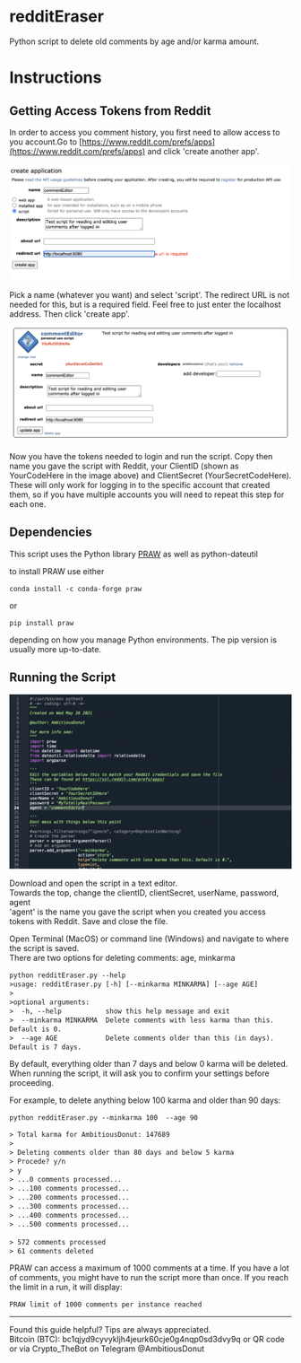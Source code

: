 # redditEraser
Python script to delete old comments by age and/or karma amount.  


# Instructions
## Getting Access Tokens from Reddit
In order to access you comment history, you first need to allow access to you account.Go to [https://www.reddit.com/prefs/apps](https://www.reddit.com/prefs/apps) and click 'create another app'. 

![Figure1](image1.png)  

Pick a name (whatever you want) and select 'script'. The redirect URL is not needed for this, but is a required field. Feel free to just enter the localhost address. Then click 'create app'. 

![Figure2](image2.png)

Now you have the tokens needed to login and run the script. Copy then name you gave the script with Reddit, your ClientID (shown as YourCodeHere in the image above) and ClientSecret (YourSecretCodeHere). These will only work for logging in to the specific account that created them, so if you have multiple accounts you will need to repeat this step for each one. 

## Dependencies
This script uses the Python library [PRAW](https://praw.readthedocs.io/en/latest/)
as well as python-dateutil

to install PRAW use either
```
conda install -c conda-forge praw
```
or  
```
pip install praw
```
depending on how you manage Python environments. The pip version is usually more up-to-date. 

## Running the Script
![Figure3](image3.png)

Download and open the script in a text editor.  
Towards the top, change the clientID, clientSecret, userName, password, agent  
'agent' is the name you gave the script when you created you access tokens with Reddit. 
Save and close the file. 

Open Terminal (MacOS) or command line (Windows) and navigate to where the script is saved.  
There are two options for deleting comments: age, minkarma
```
python redditEraser.py --help
>usage: redditEraser.py [-h] [--minkarma MINKARMA] [--age AGE]
>
>optional arguments:
>  -h, --help           show this help message and exit
>  --minkarma MINKARMA  Delete comments with less karma than this. Default is 0.
>  --age AGE            Delete comments older than this (in days). Default is 7 days.
```
By default, everything older than 7 days and below 0 karma will be deleted. When running the script, it will ask you to confirm your settings before proceeding. 

For example, to delete anything below 100 karma and older than 90 days:  
```
python redditEraser.py --minkarma 100  --age 90
```

```
> Total karma for AmbitiousDonut: 147689
>  
> Deleting comments older than 80 days and below 5 karma
> Procede? y/n 
> y
> ...0 comments processed...
> ...100 comments processed...
> ...200 comments processed...
> ...300 comments processed...
> ...400 comments processed...
> ...500 comments processed...

> 572 comments processed
> 61 comments deleted
```

PRAW can access a maximum of 1000 comments at a time. If you have a lot of comments, you might have to run the script more than once. If you reach the limit in a run, it will display:
```
PRAW limit of 1000 comments per instance reached
```

---

Found this guide helpful? Tips are always appreciated.  
Bitcoin (BTC): bc1qjyd9cyvykljh4jeurk60cje0g4nqp0sd3dvy9q or QR code  
or via Crypto_TheBot on Telegram @AmbitiousDonut  
